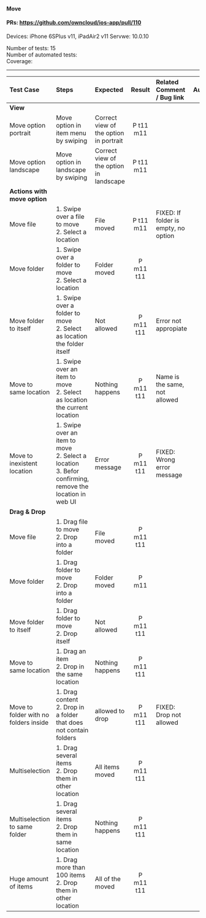 #### Move 

#### PRs: https://github.com/owncloud/ios-app/pull/110

Devices: iPhone 6SPlus v11, iPadAir2 v11
Servwe: 10.0.10

Number of tests: 15<br>
Number of automated tests: <br>
Coverage: <br>


---

 
| Test Case | Steps | Expected | Result | Related Comment / Bug link | Automated |
| :-------- | :---- | :------- | :----: | :------------------------- | :-------: |
|**View**||||||
| Move option portrait| Move option in item menu by swiping | Correct view of the option in portrait | P t11 m11 | | |
| Move option landscape| Move option in landscape by swiping | Correct view of the option in landscape | P t11 m11 | | |
|**Actions with move option**||||||
| Move file  | 1. Swipe over a file to move<br>2. Select a location | File moved | P t11 m11 | FIXED: If folder is empty, no option  |
| Move folder | 1. Swipe over a folder to move<br>2. Select a location | Folder moved | P m11 t11| |
| Move folder to itself | 1. Swipe over a folder to move<br>2. Select as location the folder itself | Not allowed | P m11 t11 | Error not appropiate |
| Move to same location | 1. Swipe over an item to move<br>2. Select as location the current location | Nothing happens | P m11 t11 | Name is the same, not allowed |
| Move to inexistent location | 1. Swipe over an item to move<br>2. Select a location<br>3. Befor confirming, remove the location in web UI | Error message | P m11 t11 | FIXED: Wrong error message |
|**Drag & Drop**||||||
| Move file  | 1. Drag file to move<br>2. Drop into a folder | File moved | P m11 t11 |  |
| Move folder | 1. Drag folder to move<br>2. Drop into a folder | Folder moved | P m11 |  |
| Move folder to itself | 1. Drag folder to move<br>2. Drop itself | Not allowed | P m11 t11 |   |
| Move to same location | 1. Drag an item<br>2. Drop in the same location | Nothing happens | P m11 t11|  |
| Move to folder with no folders inside | 1. Drag content<br>2. Drop in a folder that does not contain folders| allowed to drop | P m11 t11 | FIXED: Drop not allowed |
| Multiselection | 1. Drag several items<br>2. Drop them in other location| All items moved | P m11 t11 |  |
| Multiselection to same folder | 1. Drag several items<br>2. Drop them in same location| Nothing happens | P m11 t11 |  |
| Huge amount of items | 1. Drag more than 100 items<br>2. Drop them in other location| All of the moved | P m11 t11 |  | 